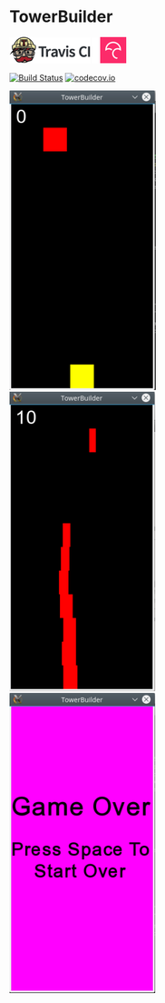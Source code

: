 # TowerBuilder

[![Travis CI logo](TravisCI.png)](https://travis-ci.org)
![Whitespace](Whitespace.png)
[![Codecov logo](Codecov.png)](https://www.codecov.io)

[![Build Status](https://travis-ci.org/CarmenIJsebaart/TowerBuilder.svg?branch=master)](https://travis-ci.org/CarmenIJsebaart/TowerBuilder)
[![codecov.io](https://codecov.io/github/CarmenIJsebaart/TowerBuilder/coverage.svg?branch=master)](https://codecov.io/github/CarmenIJsebaart/TowerBuilder?branch=master)

![Screenshot #1](TowerBuilder1.png)
![Screenshot #2](TowerBuilder2.png)
![Screenshot #3](TowerBuilder3.png)
